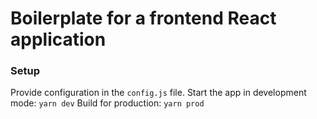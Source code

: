 # Boilerplate for a frontend React application

### Setup
Provide configuration in the ```config.js``` file.
Start the app in development mode: ```yarn dev```
Build for production: ```yarn prod```
